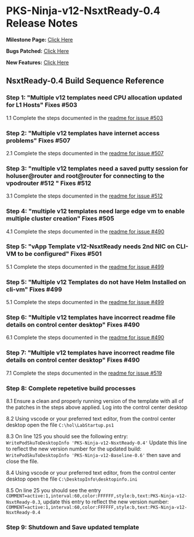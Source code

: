 # PKS-Ninja-v12-NsxtReady-0.4 Release Notes

**Milestone Page:** [Click Here](https://github.com/CNA-Tech/PKS-Ninja/milestone/1)

**Bugs Patched:** [Click Here](https://github.com/CNA-Tech/PKS-Ninja/issues?utf8=%E2%9C%93&q=label%3AAppliesTo%2FvAppTemplate%2Fv12-NsxtReady-0.3++milestone%3AMilestone6425+)

**New Features:** [Click Here](https://github.com/CNA-Tech/PKS-Ninja/issues?utf8=%E2%9C%93&q=label:enhancement/newFeature+label:AppliesTo/vAppTemplate/v12-NsxtReady++milestone:Milestone6425)

## NsxtReady-0.4 Build Sequence Reference

### Step 1: "Multiple v12 templates need CPU allocation updated for L1 Hosts" Fixes #503

1.1 Complete the steps documented in the [readme for issue #503](../../../../Patches/503/readme.md)

### Step 2: "Multiple v12 templates have internet access problems" Fixes #507

2.1 Complete the steps documented in the [readme for issue #507](../../../../Patches/507/readme.md)

### Step 3: "multiple v12 templates need a saved putty session for holuser@router and root@router for connecting to the vpodrouter #512 " Fixes #512

3.1 Complete the steps documented in the [readme for issue #512](../../../../Patches/512/readme.md)

### Step 4: "multiple v12 templates need large edge vm to enable multiple cluster creation" Fixes #505

4.1 Complete the steps documented in the [readme for issue #490](../../../../Patches/505/readme.md)

### Step 5: "vApp Template v12-NsxtReady needs 2nd NIC on CLI-VM to be configured" Fixes #501

5.1 Complete the steps documented in the [readme for issue #499](../../../../Patches/499/readme.md)

### Step 5: "Multiple v12 Templates do not have Helm Installed on cli-vm" Fixes #499

5.1 Complete the steps documented in the [readme for issue #499](../../../../Patches/499/readme.md)

### Step 6: "Multiple v12 templates have incorrect readme file details on control center desktop" Fixes #490

6.1 Complete the steps documented in the [readme for issue #490](../../../../Patches/490/readme.md)

### Step 7: "Multiple v12 templates have incorrect readme file details on control center desktop" Fixes #490

7.1 Complete the steps documented in the [readme for issue #519](../../../../Patches/519/readme.md)

### Step 8: Complete repetetive build processes

8.1 Ensure a clean and properly running version of the template with all of the patches in the steps above applied. Log into the control center desktop

8.2 Using vscode or your preferred text editor, from the control center desktop open the file `C:\hol\LabStartup.ps1`

8.3 On line 125 you should see the following entry: `WritePodSkuToDesktopInfo 'PKS-Ninja-v12-NsxtReady-0.4'` Update this line to reflect the new version number for the updated build: `WritePodSkuToDesktopInfo 'PKS-Ninja-v12-Baseline-0.6'` then save and close the file. 

8.4 Using vscode or your preferred text editor, from the control center desktop open the file `C:\DesktopInfo\desktopinfo.ini`

8.5 On line 25 you should see the entry `COMMENT=active:1,interval:60,color:FFFFFF,style:b,text:PKS-Ninja-v12-NsxtReady-0.3`, update this entry to reflect the new version number: `COMMENT=active:1,interval:60,color:FFFFFF,style:b,text:PKS-Ninja-v12-NsxtReady-0.4`

### Step 9: Shutdown and Save updated template